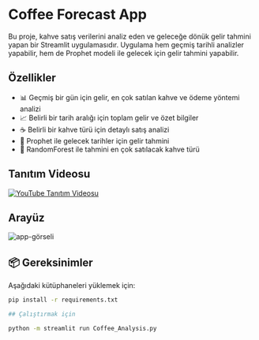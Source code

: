 # Coffee Forecast App

Bu proje, kahve satış verilerini analiz eden ve geleceğe dönük gelir tahmini yapan bir Streamlit uygulamasıdır. Uygulama hem geçmiş tarihli analizler yapabilir, hem de Prophet modeli ile gelecek için gelir tahmini yapabilir.

## Özellikler

- 📊 Geçmiş bir gün için gelir, en çok satılan kahve ve ödeme yöntemi analizi
- 📈 Belirli bir tarih aralığı için toplam gelir ve özet bilgiler
- ☕ Belirli bir kahve türü için detaylı satış analizi
- 🔮 Prophet ile gelecek tarihler için gelir tahmini
- 🤖 RandomForest ile tahmini en çok satılacak kahve türü

##  Tanıtım Videosu

[![YouTube Tanıtım Videosu](https://img.youtube.com/vi/xptdPps9wvY/0.jpg)](https://youtu.be/xptdPps9wvY)

##  Arayüz

<!-- Görsel varsa göster -->
![app-görseli](Coffee_Logo.png)

## 📦 Gereksinimler

Aşağıdaki kütüphaneleri yüklemek için:

```bash
pip install -r requirements.txt

## Çalıştırmak için

python -m streamlit run Coffee_Analysis.py

